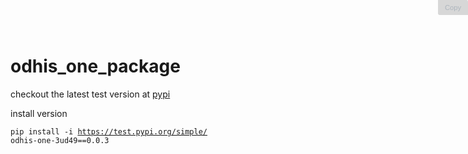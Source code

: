 <script>
	const highlights = document.querySelectorAll("div.highlight")

	highlights.forEach(div=> {
		const copy = document.createElement("button")
		copy.innerHTML = "copy"

		copy.addEventListener("click", handleCopyClick)

		div.append(copy)
	})

	const copyToClipboard = str => {
  const el = document.createElement("textarea") // Create a <textarea> element
  el.value = str // Set its value to the string that you want copied
  el.setAttribute("readonly", "") // Make it readonly to be tamper-proof
  el.style.position = "absolute"
  el.style.left = "-9999px" // Move outside the screen to make it invisible
  document.body.appendChild(el) // Append the <textarea> element to the HTML document
  const selected =
    document.getSelection().rangeCount > 0 // Check if there is any content selected previously
      ? document.getSelection().getRangeAt(0) // Store selection if found
      : false // Mark as false to know no selection existed before
  el.select() // Select the <textarea> content
  document.execCommand("copy") // Copy - only works as a result of a user action (e.g. click events)
  document.body.removeChild(el) // Remove the <textarea> element
  if (selected) {
    // If a selection existed before copying
    document.getSelection().removeAllRanges() // Unselect everything on the HTML document
    document.getSelection().addRange(selected) // Restore the original selection
  }
}

function handleCopyClick(evt) {
  // get the children of the parent element
  const { children } = evt.target.parentElement
  // grab the first element (we append the copy button on afterwards, so the first will be the code element)
  // destructure the innerText from the code block
  const { innerText } = Array.from(children)[0]
  // copy all of the code to the clipboard
  copyToClipboard(innerText)
  // alert to show it worked, but you can put any kind of tooltip/popup to notify it worked
  alert(innerText)
}



</script>

<style>

	div.highlight button {
	  color: #adb5bd;
	  box-sizing: border-box;
	  transition: 0.2s ease-out;
	  cursor: pointer;
	  user-select: none;
	  background: rgba(0, 0, 0, 0.15);
	  border: 1px solid rgba(0, 0, 0, 0);
	  padding: 5px 10px;
	  font-size: 0.8em;
	  position: absolute;
	  top: 0;
	  right: 0;
	  border-radius: 0 0.15rem;
	}


</style>
# odhis_one_package

checkout the latest test version at [pypi](https://test.pypi.org/project/odhis-one-3ud49/0.0.3/#history)

install version <div class="highlight">
<code>pip install -i https://test.pypi.org/simple/ odhis-one-3ud49==0.0.3</code>
<button>Copy</button>

</div>


